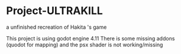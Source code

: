 # Project-ULTRAKILL
 a  unfinished recreation of Hakita 's game

This project is using godot engine 4.11
There is some missing addons (quodot for mapping)
and the psx shader is not working/missing
